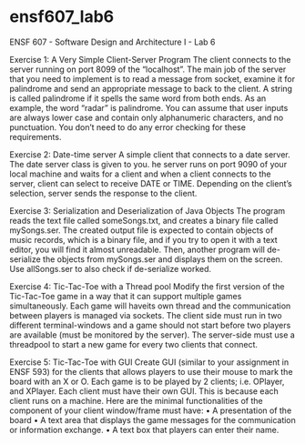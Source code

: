 # ensf607_lab6
ENSF 607 - Software Design and Architecture I - Lab 6

Exercise 1: A Very Simple Client-Server Program
The client connects to the server running on port 8099 of the “localhost”. The main job of the server that you need to implement is to read a message from socket, examine it for palindrome and send an appropriate message to back to the client. A string is called palindrome if it spells the same word from both ends. As an example, the word “radar” is palindrome. You can assume that user inputs are always lower case and contain only alphanumeric characters, and no punctuation. You don’t need to do any error checking
for these requirements.

Exercise 2: Date-time server
A simple client that connects to a date server. The date server class is given to you. he server runs on port 9090 of your local machine and waits for a client and when a client connects to the server, client can select to receive DATE or TIME. Depending on the client’s selection, server sends the response to the client. 

Exercise 3: Serialization and Deserialization of Java Objects
The program reads the text file called someSongs.txt, and creates a binary file called mySongs.ser. The created output file is expected to contain objects of music records, which is a binary file, and if you try to open it with a text editor, you will find it almost unreadable. Then, another program will de-serialize the objects from mySongs.ser and displays them on the screen. Use allSongs.ser to also check if de-serialize worked.

Exercise 4: Tic-Tac-Toe with a Thread pool
Modify the first version of the Tic-Tac-Toe game in a way that it can support multiple games simultaneously. Each game will haveits own thread and the communication between players is managed via sockets. The client side must run in two different terminal-windows and a game should not start before two players are available (must be monitored by the server). The server-side must use a threadpool to start a new game for every two clients that connect.

Exercise 5: Tic-Tac-Toe with GUI
Create GUI (similar to your assignment in ENSF 593) for the clients that allows players to use their mouse to mark the board with an X or O. Each game is to be played by 2 clients; i.e. OPlayer, and XPlayer. Each client must have their own GUI. This is because each client runs on a machine.
Here are the minimal functionalities of the component of your client window/frame must have:
   • A presentation of the board
   • A text area that displays the game messages for the communication or information exchange.
   • A text box that players can enter their name.
